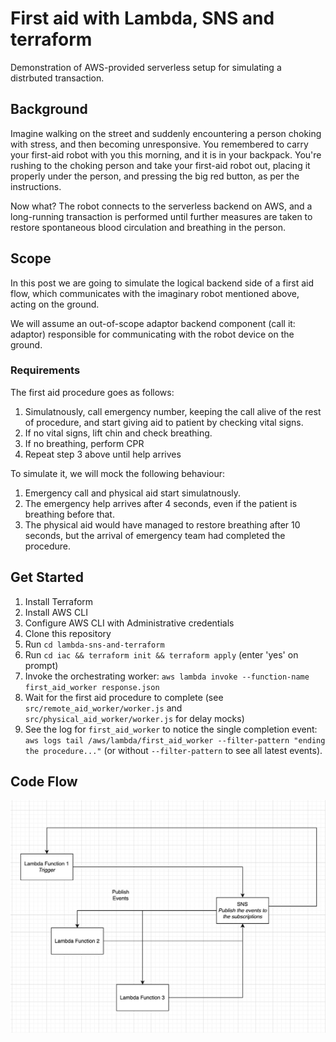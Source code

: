 # First aid with Lambda, SNS and terraform

Demonstration of AWS-provided serverless setup for simulating a distrbuted transaction.

## Background

Imagine walking on the street and suddenly encountering a person choking with stress, and then becoming unresponsive.
You remembered to carry your first-aid robot with you this morning, and it is in your backpack.
You're rushing to the choking person and take your first-aid robot out, placing it properly under the person, and pressing the big red button, as per the instructions.

Now what? The robot connects to the serverless backend on AWS, and a long-running transaction is performed until further measures are taken to restore spontaneous blood circulation and breathing in the person.

## Scope

In this post we are going to simulate the logical backend side of a first aid flow, which communicates with the imaginary robot mentioned above, acting on the ground.

We will assume an out-of-scope adaptor backend component (call it: adaptor) responsible for communicating with the robot device on the ground.

### Requirements

The first aid procedure goes as follows:

1. Simulatnously, call emergency number, keeping the call alive of the rest of procedure, and start giving aid to patient by checking vital signs.
2. If no vital signs, lift chin and check breathing.
3. If no breathing, perform CPR
4. Repeat step 3 above until help arrives

To simulate it, we will mock the following behaviour:

1. Emergency call and physical aid start simulatnously.
2. The emergency help arrives after 4 seconds, even if the patient is breathing before that.
3. The physical aid would have managed to restore breathing after 10 seconds, but the arrival of emergency team had completed the procedure.

## Get Started

1. Install Terraform
2. Install AWS CLI
3. Configure AWS CLI with Administrative credentials
4. Clone this repository
5. Run `cd lambda-sns-and-terraform`
6. Run `cd iac && terraform init && terraform apply` (enter 'yes' on prompt)
7. Invoke the orchestrating worker: `aws lambda invoke --function-name first_aid_worker response.json`
8. Wait for the first aid procedure to complete (see `src/remote_aid_worker/worker.js` and `src/physical_aid_worker/worker.js` for delay mocks)
9. See the log for `first_aid_worker` to notice the single completion event: `aws logs tail /aws/lambda/first_aid_worker --filter-pattern "ending the procedure..."` (or without `--filter-pattern` to see all latest events).

## Code Flow

![code flow](./codeflow.png)
